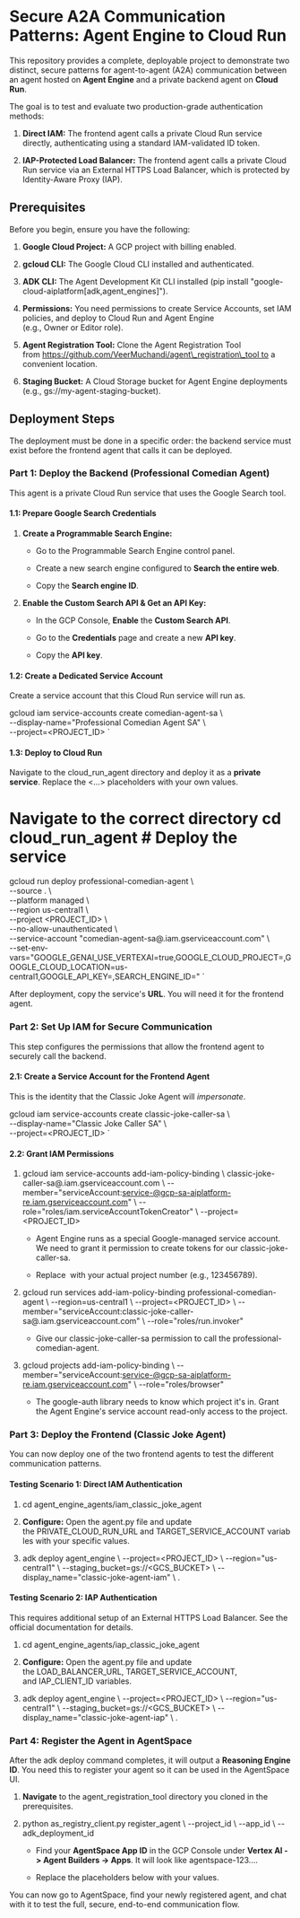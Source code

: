 Secure A2A Communication Patterns: Agent Engine to Cloud Run
============================================================

This repository provides a complete, deployable project to demonstrate two distinct, secure patterns for agent-to-agent (A2A) communication between an agent hosted on **Agent Engine** and a private backend agent on **Cloud Run**.

The goal is to test and evaluate two production-grade authentication methods:

1.  **Direct IAM:** The frontend agent calls a private Cloud Run service directly, authenticating using a standard IAM-validated ID token.
    
2.  **IAP-Protected Load Balancer:** The frontend agent calls a private Cloud Run service via an External HTTPS Load Balancer, which is protected by Identity-Aware Proxy (IAP).
    


Prerequisites
-------------

Before you begin, ensure you have the following:

1.  **Google Cloud Project:** A GCP project with billing enabled.
    
2.  **gcloud CLI:** The Google Cloud CLI installed and authenticated.
    
3.  **ADK CLI:** The Agent Development Kit CLI installed (pip install "google-cloud-aiplatform\[adk,agent\_engines\]").
    
4.  **Permissions:** You need permissions to create Service Accounts, set IAM policies, and deploy to Cloud Run and Agent Engine (e.g., Owner or Editor role).
    
5.  **Agent Registration Tool:** Clone the Agent Registration Tool from https://github.com/VeerMuchandi/agent\_registration\_tool to a convenient location.
    
6.  **Staging Bucket:** A Cloud Storage bucket for Agent Engine deployments (e.g., gs://my-agent-staging-bucket).
    

Deployment Steps
----------------

The deployment must be done in a specific order: the backend service must exist before the frontend agent that calls it can be deployed.

### Part 1: Deploy the Backend (Professional Comedian Agent)

This agent is a private Cloud Run service that uses the Google Search tool.

#### 1.1: Prepare Google Search Credentials

1.  **Create a Programmable Search Engine:**
    
    *   Go to the Programmable Search Engine control panel.
        
    *   Create a new search engine configured to **Search the entire web**.
        
    *   Copy the **Search engine ID**.
        
2.  **Enable the Custom Search API & Get an API Key:**
    
    *   In the GCP Console, **Enable** the **Custom Search API**.
        
    *   Go to the **Credentials** page and create a new **API key**.
        
    *   Copy the **API key**.
        

#### 1.2: Create a Dedicated Service Account

Create a service account that this Cloud Run service will run as.

gcloud iam service-accounts create comedian-agent-sa \    
--display-name="Professional Comedian Agent SA" \    
--project=<PROJECT_ID>   `


#### 1.3: Deploy to Cloud Run

Navigate to the cloud\_run\_agent directory and deploy it as a **private service**. Replace the <...> placeholders with your own values.

# Navigate to the correct directory  cd cloud_run_agent  # Deploy the service  
gcloud run deploy professional-comedian-agent \      
--source . \      
--platform managed \      
--region us-central1 \      
--project <PROJECT_ID> \      
--no-allow-unauthenticated \      
--service-account "comedian-agent-sa@.iam.gserviceaccount.com" \      
--set-env-vars="GOOGLE_GENAI_USE_VERTEXAI=true,GOOGLE_CLOUD_PROJECT=,GOOGLE_CLOUD_LOCATION=us-central1,GOOGLE_API_KEY=,SEARCH_ENGINE_ID="   `


After deployment, copy the service's **URL**. You will need it for the frontend agent.

### Part 2: Set Up IAM for Secure Communication

This step configures the permissions that allow the frontend agent to securely call the backend.

#### 2.1: Create a Service Account for the Frontend Agent

This is the identity that the Classic Joke Agent will _impersonate_.

gcloud iam service-accounts create classic-joke-caller-sa \    
--display-name="Classic Joke Caller SA" \    
--project=<PROJECT_ID>   `


#### 2.2: Grant IAM Permissions

1.  gcloud iam service-accounts add-iam-policy-binding \\ classic-joke-caller-sa@.iam.gserviceaccount.com \\ --member="serviceAccount:service-@gcp-sa-aiplatform-re.iam.gserviceaccount.com" \\ --role="roles/iam.serviceAccountTokenCreator" \\ --project=<PROJECT_ID>
    
    *   Agent Engine runs as a special Google-managed service account. We need to grant it permission to create tokens for our classic-joke-caller-sa.
        
    *   Replace  with your actual project number (e.g., 123456789).
        
2. gcloud run services add-iam-policy-binding professional-comedian-agent \\ --region=us-central1 \\ --project=<PROJECT_ID> \\ --member="serviceAccount:classic-joke-caller-sa@.iam.gserviceaccount.com" \\ --role="roles/run.invoker"
    
    *   Give our classic-joke-caller-sa permission to call the professional-comedian-agent.
        
3.  gcloud projects add-iam-policy-binding \\ --member="serviceAccount:service-@gcp-sa-aiplatform-re.iam.gserviceaccount.com" \\ --role="roles/browser"
    
    *   The google-auth library needs to know which project it's in. Grant the Agent Engine's service account read-only access to the project.
        

### Part 3: Deploy the Frontend (Classic Joke Agent)

You can now deploy one of the two frontend agents to test the different communication patterns.

#### Testing Scenario 1: Direct IAM Authentication

1. cd agent\_engine\_agents/iam\_classic\_joke\_agent
    
2.  **Configure:** Open the agent.py file and update the PRIVATE\_CLOUD\_RUN\_URL and TARGET\_SERVICE\_ACCOUNT variables with your specific values.
    
3.  adk deploy agent\_engine \\ --project=<PROJECT_ID> \\ --region="us-central1" \\ --staging\_bucket=gs://<GCS_BUCKET> \\ --display\_name="classic-joke-agent-iam" \\ .
    

#### Testing Scenario 2: IAP Authentication

This requires additional setup of an External HTTPS Load Balancer. See the official documentation for details.

1.  cd agent\_engine\_agents/iap\_classic\_joke\_agent
    
2.  **Configure:** Open the agent.py file and update the LOAD\_BALANCER\_URL, TARGET\_SERVICE\_ACCOUNT, and IAP\_CLIENT\_ID variables.
    
3.  adk deploy agent\_engine \\ --project=<PROJECT_ID> \\ --region="us-central1" \\ --staging\_bucket=gs://<GCS_BUCKET> \\ --display\_name="classic-joke-agent-iap" \\ .
    

### Part 4: Register the Agent in AgentSpace

After the adk deploy command completes, it will output a **Reasoning Engine ID**. You need this to register your agent so it can be used in the AgentSpace UI.

1.  **Navigate** to the agent\_registration\_tool directory you cloned in the prerequisites.
    
2.  python as\_registry\_client.py register\_agent \\ --project\_id \\ --app\_id \\ --adk\_deployment\_id 
    
    *   Find your **AgentSpace App ID** in the GCP Console under **Vertex AI -> Agent Builders -> Apps**. It will look like agentspace-123....
        
    *   Replace the placeholders below with your values.
        

You can now go to AgentSpace, find your newly registered agent, and chat with it to test the full, secure, end-to-end communication flow.
